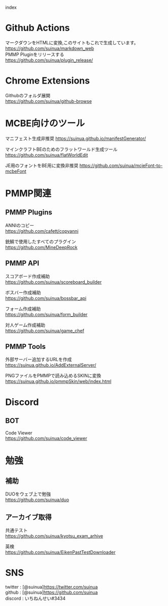 index
# Github Actions
マークダウンをHTMLに変換,このサイトもこれで生成しています。  
https://github.com/suinua/markdown_web  
PMMP Pluginをリリースする  
https://github.com/suinua/plugin_release/  

# Chrome Extensions
Githubのフォルダ展開  
https://github.com/suinua/github-browse

# MCBE向けのツール  
マニフェスト生成非推奨
https://suinua.github.io/manifestGenerator/  

マインクラフトBEのためのフラットワールド生成ツール
https://github.com/suinua/flatWorldEdit  

JE用のフォントをBE用に変換非推奨
https://github.com/suinua/mcjeFont-to-mcbeFont  

# PMMP関連

## PMMP Plugins
ANNIのコピー  
https://github.com/cafett/copyanni

銃鯖で使用したすべてのプラグイン  
https://github.com/MineDeepRock

## PMMP API
スコアボード作成補助  
https://github.com/suinua/scoreboard_builder  

ボスバー作成補助  
https://github.com/suinua/bossbar_api  

フォーム作成補助  
https://github.com/suinua/form_builder  

対人ゲーム作成補助  
https://github.com/suinua/game_chef  
## PMMP Tools
外部サーバー追加するURLを作成  
https://suinua.github.io/AddExternalServer/  

PNGファイルをPMMPで読み込めるSKINに変換  
https://suinua.github.io/pmmpSkin/web/index.html  

# Discord
## BOT
Code Viewer  
https://github.com/suinua/code_viewer  

# 勉強
## 補助
DUOをウェブ上で勉強  
https://github.com/suinua/duo  

## アーカイブ取得
共通テスト  
https://github.com/suinua/kyotsu_exam_arhive  

英検  
https://github.com/suinua/EikenPastTestDownloader  

# SNS
twitter : [@suinua]https://twitter.com/suinua  
github : [@suinua]https://github.com/suinua  
discord : いちねんせい#3434  
